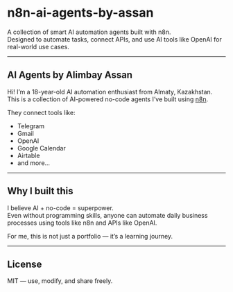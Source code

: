 # n8n-ai-agents-by-assan

A collection of smart AI automation agents built with n8n.  
Designed to automate tasks, connect APIs, and use AI tools like OpenAI for real-world use cases.

---

## AI Agents by Alimbay Assan

Hi! I’m a 18-year-old AI automation enthusiast from Almaty, Kazakhstan.  
This is a collection of AI-powered no-code agents I’ve built using [n8n](https://n8n.io).

They connect tools like:
- Telegram
- Gmail
- OpenAI
- Google Calendar
- Airtable
- and more...

---

## Why I built this

I believe AI + no-code = superpower.  
Even without programming skills, anyone can automate daily business processes using tools like n8n and APIs like OpenAI.

For me, this is not just a portfolio — it’s a learning journey.

---

## License

MIT — use, modify, and share freely.
